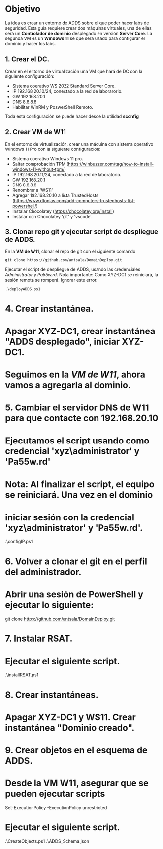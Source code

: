 # Objetivo

La idea es crear un entorno de ADDS sobre el que poder hacer labs de seguridad. Esta guía requiere crear dos máquinas virtuales, una de ellas será un **Controlador de dominio** desplegado en versión **Server Core**. La segunda VM es un **Windows 11** se que será usado para configurar el dominio y hacer los labs.

## 1. Crear el DC.

Crear en el entorno de virtualización una VM que hará de DC con la siguiente configuración:

* Sistema operativo WS 2022 Standard Server Core.
* IP 192.168.20.10/24, conectado a la red de laborarorio.
* GW 192.168.20.1
* DNS 8.8.8.8
* Habilitar WinRM y PoswerShell Remoto.

Toda esta configuración se puede hacer desde la utilidad **sconfig**


## 2. Crear VM de W11 

En el entorno de virtualización, crear una máquina con sistema operativo Windows 11 Pro con la siguiente configuración:

* Sistema operativo Windows 11 pro.
* Saltar comprobación TPM (https://winbuzzer.com/tag/how-to-install-windows-11-without-tpm/)
* IP 192.168.20.11/24, conectado a la red de laboratorio.
* GW 192.168.20.1
* DNS 8.8.8.8
* Renombrar a 'WS11'
* Agregar 192.168.20.10 a lista TrustedHosts (https://www.dtonias.com/add-computers-trustedhosts-list-powershell/)
* Instalar Chocolatey (https://chocolatey.org/install)
* Instalar con Chocolatey 'git' y 'vscode'.


## 3. Clonar repo git y ejecutar script de despliegue de ADDS.

En la **VM de W11**, clonar el repo de git con el siguiente comando

```
git clone https://github.com/antsala/DomainDeploy.git
```

Ejecutar el script de despliegue de ADDS, usando las credenciales *Administrator* y *Pa55w.rd*.
Nota importante: Como XYZ-DC1 se reiniciará, la sesión remota se romperá. Ignorar este error.

```
.\deployADDS.ps1
```


# 4. Crear instantánea.
#
#   Apagar XYZ-DC1, crear instantánea "ADDS desplegado", iniciar XYZ-DC1.


# Seguimos en la *VM de W11*, ahora vamos a agregarla al dominio.

# 5. Cambiar el servidor DNS de W11 para que contacte con 192.168.20.10
# 
# Ejecutamos el script usando como credencial 'xyz\administrator' y 'Pa55w.rd'
# Nota: Al finalizar el script, el equipo se reiniciará. Una vez en el dominio
#       iniciar sesión con la credencial 'xyz\administrator' y 'Pa55w.rd'.

.\configIP.ps1

# 6. Volver a clonar el git en el perfil del administrador.
#
# Abrir una sesión de PowerShell y ejecutar lo siguiente:

git clone https://github.com/antsala/DomainDeploy.git

# 7. Instalar RSAT.
#
# Ejecutar el siguiente script.

.\installRSAT.ps1

# 8. Crear instantáneas.
#
# Apagar XYZ-DC1 y WS11. Crear instantánea "Dominio creado".

# 9. Crear objetos en el esquema de ADDS.
#
# Desde la VM W11, asegurar que se pueden ejecutar scripts

Set-ExecutionPolicy -ExecutionPolicy unrestricted

# Ejecutar el siguiente script.
.\CreateObjects.ps1 .\ADDS_Schema.json
